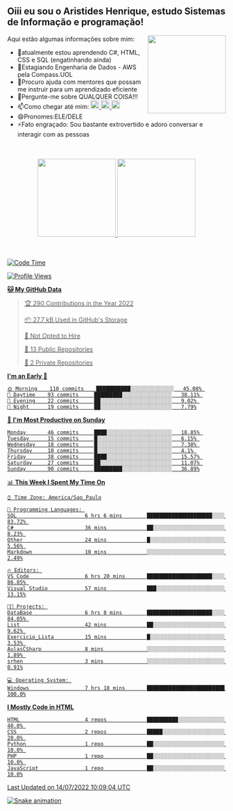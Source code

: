 ## Oiii eu sou o Aristides Henrique, estudo Sistemas de Informação e programação!

<div >
Aqui estão algumas informações sobre mim:<img align="right" height="180em" src="https://user-images.githubusercontent.com/97318481/177042589-45d62122-82a9-4a32-b3a7-87b322825b2f.png">
</div>

- 🌱atualmente estou aprendendo C#, HTML, CSS e SQL (engatinhando ainda)
- 👯Estagiando Engenharia de Dados - AWS pela Compass.UOL
- 🤔Procuro ajuda com mentores que possam me instruir para um aprendizado eficiente
- 💬Pergunte-me sobre QUALQUER COISA!!!
- 📫Como chegar até mim:
  <a href="https://www.instagram.com/aryhenry/" target="_blank">
  <img src="https://img.shields.io/badge/-Instagram-%23E4405F?style=for-the-badge&logo=instagram&logoColor=black" height="20px">
  </a>
  <a href="https://www.linkedin.com/in/aristides-henrique/" target="_blank">
  <img src="https://img.shields.io/badge/-LinkedIn-%230077B5?style=for-the-badge&logo=linkedin&logoColor=black" height="20px">
  </a> 
  <a href="mailto:arihenriqueuna@gmail.com">
  <img src="https://img.shields.io/badge/-Gmail-%23333?style=for-the-badge&logo=gmail&logoColor=white" height="20px">
  </a>
- 😄Pronomes:ELE/DELE
- ⚡Fato engraçado: Sou bastante extrovertido e adoro conversar e interagir com as pessoas
<br/>
<br/>
<div align="center">
  <a href="https://github.com/arihenrique">
  <img height="180em" src="https://github-readme-stats.vercel.app/api?username=arihenrique&show_icons=true&theme=dracula&include_all_commits=true&count_private=true"/>
  <img height="180em" src="https://github-readme-stats.vercel.app/api/top-langs/?username=arihenrique&layout=compact&langs_count=7&theme=dracula"/>
</div><br/><br/>

<!--START_SECTION:waka-->
![Code Time](http://img.shields.io/badge/Code%20Time-12%20hrs%2031%20mins-blue)

![Profile Views](http://img.shields.io/badge/Profile%20Views-455-blue)

**🐱 My GitHub Data** 

> 🏆 290 Contributions in the Year 2022
 > 
> 📦 27.7 kB Used in GitHub's Storage 
 > 
> 🚫 Not Opted to Hire
 > 
> 📜 13 Public Repositories 
 > 
> 🔑 2 Private Repositories  
 > 
**I'm an Early 🐤** 

```text
🌞 Morning    110 commits    ███████████░░░░░░░░░░░░░░   45.08% 
🌆 Daytime    93 commits     █████████░░░░░░░░░░░░░░░░   38.11% 
🌃 Evening    22 commits     ██░░░░░░░░░░░░░░░░░░░░░░░   9.02% 
🌙 Night      19 commits     ██░░░░░░░░░░░░░░░░░░░░░░░   7.79%

```
📅 **I'm Most Productive on Sunday** 

```text
Monday       46 commits     ████░░░░░░░░░░░░░░░░░░░░░   18.85% 
Tuesday      15 commits     █░░░░░░░░░░░░░░░░░░░░░░░░   6.15% 
Wednesday    18 commits     █░░░░░░░░░░░░░░░░░░░░░░░░   7.38% 
Thursday     10 commits     █░░░░░░░░░░░░░░░░░░░░░░░░   4.1% 
Friday       38 commits     ████░░░░░░░░░░░░░░░░░░░░░   15.57% 
Saturday     27 commits     ██░░░░░░░░░░░░░░░░░░░░░░░   11.07% 
Sunday       90 commits     █████████░░░░░░░░░░░░░░░░   36.89%

```


📊 **This Week I Spent My Time On** 

```text
⌚︎ Time Zone: America/Sao_Paulo

💬 Programming Languages: 
SQL                      6 hrs 6 mins        █████████████████████░░░░   83.72% 
C#                       36 mins             ██░░░░░░░░░░░░░░░░░░░░░░░   8.23% 
Other                    24 mins             █░░░░░░░░░░░░░░░░░░░░░░░░   5.56% 
Markdown                 10 mins             ░░░░░░░░░░░░░░░░░░░░░░░░░   2.49%

🔥 Editors: 
VS Code                  6 hrs 20 mins       █████████████████████░░░░   86.85% 
Visual Studio            57 mins             ███░░░░░░░░░░░░░░░░░░░░░░   13.15%

🐱‍💻 Projects: 
DataBase                 6 hrs 8 mins        █████████████████████░░░░   84.05% 
List                     42 mins             ██░░░░░░░░░░░░░░░░░░░░░░░   9.62% 
Exercicio_Lista          15 mins             █░░░░░░░░░░░░░░░░░░░░░░░░   3.53% 
AulasCSharp              8 mins              ░░░░░░░░░░░░░░░░░░░░░░░░░   1.89% 
srhen                    3 mins              ░░░░░░░░░░░░░░░░░░░░░░░░░   0.91%

💻 Operating System: 
Windows                  7 hrs 18 mins       █████████████████████████   100.0%

```

**I Mostly Code in HTML** 

```text
HTML                     4 repos             ██████████░░░░░░░░░░░░░░░   40.0% 
CSS                      2 repos             █████░░░░░░░░░░░░░░░░░░░░   20.0% 
Python                   1 repo              ██░░░░░░░░░░░░░░░░░░░░░░░   10.0% 
PHP                      1 repo              ██░░░░░░░░░░░░░░░░░░░░░░░   10.0% 
JavaScript               1 repo              ██░░░░░░░░░░░░░░░░░░░░░░░   10.0%

```



 Last Updated on 14/07/2022 10:09:04 UTC
<!--END_SECTION:waka-->

![Snake animation](https://github.com/arihenrique/arihenrique/blob/output/github-contribution-grid-snake.svg)

